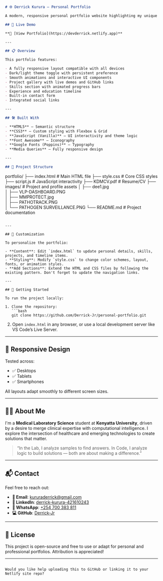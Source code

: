 ```markdown
# 🌐 Derrick Kurura — Personal Portfolio

A modern, responsive personal portfolio website highlighting my unique background in **Medical Laboratory Science** and my passion for **Data Science**, **AI**, and **Machine Learning**. Built with simplicity, elegance, and interactivity in mind, this site serves as both a professional showcase and a personal narrative.

## 📸 Live Demo

**🔗 [View Portfolio](https://devderrick.netlify.app)**

---

## 📋 Overview

This portfolio features:

- A fully responsive layout compatible with all devices
- Dark/light theme toggle with persistent preference
- Smooth animations and interactive UI components
- Project gallery with live demos and GitHub links
- Skills section with animated progress bars
- Experience and education timeline
- Built-in contact form
- Integrated social links

---

## 🛠️ Built With

- **HTML5** — Semantic structure
- **CSS3** — Custom styling with Flexbox & Grid
- **JavaScript (Vanilla)** — UI interactivity and theme logic
- **Font Awesome** — Iconography
- **Google Fonts (Poppins)** — Typography
- **Media Queries** — Fully responsive design

---

## 📂 Project Structure

```
portfolio/
├── index.html               # Main HTML file
├── style.css                # Core CSS styles
├── script.js                # JavaScript interactivity
├── KDMCV.pdf                # Resume/CV
├── images/                  # Project and profile assets
│   ├── dee1.jpg             
│   ├── VLP-DASHBOARD.PNG    
│   ├── MMPROTECT.jpg        
│   ├── PATHOTRACK.PNG       
│   └── PATHOGEN SURVEILLANCE.PNG
└── README.md                # Project documentation
```

---

## 🎨 Customization

To personalize the portfolio:

- **Content**: Edit `index.html` to update personal details, skills, projects, and timeline items.
- **Styling**: Modify `style.css` to change color schemes, layout, fonts, or animation styles.
- **Add Sections**: Extend the HTML and CSS files by following the existing pattern. Don't forget to update the navigation links.

---

## 🚀 Getting Started

To run the project locally:

1. Clone the repository:
   ```bash
   git clone https://github.com/Derrick-Jr/personal-portfolio.git
   ```
2. Open `index.html` in any browser, or use a local development server like VS Code’s Live Server.

---

## 📱 Responsive Design

Tested across:

- ✅ Desktops
- ✅ Tablets
- ✅ Smartphones

All layouts adapt smoothly to different screen sizes.

---

## 👨‍💻 About Me

I'm a **Medical Laboratory Science** student at **Kenyatta University**, driven by a desire to merge clinical expertise with computational intelligence. I explore the intersection of healthcare and emerging technologies to create solutions that matter.

> “In the Lab, I analyze samples to find answers. In Code, I analyze logic to build solutions — both are about making a difference.”

---

## 📬 Contact

Feel free to reach out:

- **📧 Email**: kururaderrick@gmail.com  
- **💼 LinkedIn**: [derrick-kurura-421610243](https://linkedin.com/in/derrick-kurura-421610243)  
- **💬 WhatsApp**: [+254 700 383 811](https://wa.me/254700383811)  
- **💻 GitHub**: [Derrick-Jr](https://github.com/Derrick-Jr)

---

## 📌 License

This project is open-source and free to use or adapt for personal and professional portfolios. Attribution is appreciated!

---

```

Would you like help uploading this to GitHub or linking it to your Netlify site repo?
